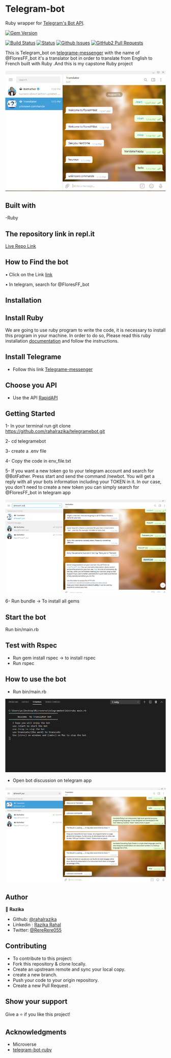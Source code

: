 # Telegram-bot
Ruby wrapper for [Telegram's Bot API](https://core.telegram.org/bots/api).

[![Gem Version](https://badge.fury.io/rb/telegram-bot-ruby.svg)](http://badge.fury.io/rb/telegram-bot-ruby)

[![Build Status](https://travis-ci.org/atipugin/telegram-bot-ruby.svg?branch=master)](https://travis-ci.org/atipugin/telegram-bot-ruby)
[![Status](https://img.shields.io/badge/status-active-success.svg)](https://github.com/ershadul1/Tic-Tac-Toe)
[![Github Issues](https://img.shields.io/badge/GitHub-Issues-orange)](https://github.com/ershadul1/Tic-Tac-Toe/issues)
[![GitHub2 Pull Requests](https://img.shields.io/badge/GitHub-Pull%20Requests-blue)](https://github.com/ershadul1/Tic-Tac-Toe/pulls)

This is Telegram_bot on [telegrame-messenger](https://telegram.org/) with the name of @FloresFF_bot it's a translator bot in order to translate from English to French built with Ruby .And this is my capstone Ruby  project 

![screenshot](img/screenshot.PNG) 

## Built with 
-Ruby

## The repository link in repl.it

[Live Repo Link](https://repl.it/@RazikaRahal/telegramebot-1#bin/main.rb)

## How to Find the bot 

•	Click on the Link [link](http://t.me/floresFFBot)

•	In telegram, search for @FloresFF_bot


## Installation

## Install Ruby

We are going to use ruby program to write the code, it is necessary to install this program in your machine. 
In order to do so, Please read this ruby installation [documentation](https://www.ruby-lang.org/en/documentation/installation/?ref=hackernoon.com) and follow the instructions.


 ## Install Telegrame 
 
- Follow this link [Telegrame-messenger](https://telegram.org/)

## Choose you API

- Use the  API  [RapidAPI](https://rapidapi.com/Zinoudz/api/hirak-translate)

 ## Getting Started
1- In your terminal run git clone https://github.com/rahalrazika/telegramebot.git

2- cd telegramebot

3- create a .env file 

4- Copy the code in env_file.txt 


5- If you want a new token go to your telegram account and search for @BotFather. Press start and send the command /newbot. You will get a reply with all your bots information including your TOKEN in it. In our case, you don't need to create a new token you can simply search  for @FloresFF_bot in telegram app 

![screenshot](img/Token.PNG) 

6- Run bundle -> To install all gems


## Start the bot 
Run bin/main.rb 


## Test with Rspec

- Run gem install rspec -> to install rspec
- Run rspec 


 ## How to use the bot 
 - Run bin/main.rb 

 ![screenshot](img/main1.PNG) 

 - Open bot discussion on telegram app 

 ![screenshot](img/test2.PNG) 

 ## Author

👤 **Razika**
​
- Github: [@rahalrazika](https://github.com/rahalrazika)
- Linkedin : [Razika Rahal](https://www.linkedin.com/in/razika-rahal-85539bbb/)
- Twitter: [@RereRere055](https://twitter.com/RereRere055)

##  Contributing

- To contribute to this project:
- Fork this repository & clone locally.
- Create an upstream remote and sync your local copy.
- create a new branch.
- Push your code to your origin repository.
- Create a new Pull Request .

## Show your support

Give a ⭐️ if you like this project!
​

## Acknowledgments

- Microverse 
- [telegram-bot-ruby](https://github.com/atipugin/telegram-bot-ruby)


